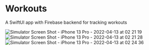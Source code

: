 # Workouts
A SwiftUI app with Firebase backend for tracking workouts

![Simulator Screen Shot - iPhone 13 Pro - 2022-04-13 at 02 21 19](https://user-images.githubusercontent.com/16191302/163113766-e879a04e-652d-4cf5-9118-d34f32ef4eaf.png)
![Simulator Screen Shot - iPhone 13 Pro - 2022-04-13 at 02 21 28](https://user-images.githubusercontent.com/16191302/163113772-07e00da9-3431-43b5-b297-46ce6837655e.png)
![Simulator Screen Shot - iPhone 13 Pro - 2022-04-13 at 02 24 36](https://user-images.githubusercontent.com/16191302/163113782-2f19a400-28d2-4981-9158-bfc08e72f17c.png)
